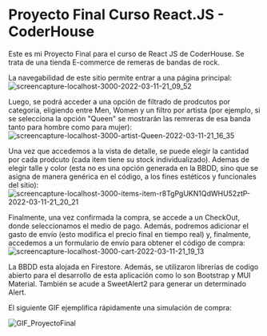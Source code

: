 # Proyecto Final Curso React.JS - CoderHouse

Este es mi Proyecto Final para el curso de React JS de CoderHouse. Se trata de una tienda E-commerce de remeras de bandas de rock.

La navegabilidad de este sitio permite entrar a una página principal:
![screencapture-localhost-3000-2022-03-11-21_09_52](https://user-images.githubusercontent.com/84106998/157994457-b62dc865-91ee-4d18-a746-788f53c2d653.png)


Luego, se podrá acceder a una opción de filtrado de prodcutos por categoría, eligiendo entre Men, Women y un filtro por artista (por ejemplo, si se selecciona la opción "Queen" se mostrarán las remreras de esa banda tanto para hombre como para mujer):
![screencapture-localhost-3000-artist-Queen-2022-03-11-21_16_35](https://user-images.githubusercontent.com/84106998/157994754-623c656d-4bee-486a-8b2d-bc679ec0b6d4.jpeg)

Una vez que accedemos a la vista de detalle, se puede elegir la cantidad por cada prodcuto (cada item tiene su stock individualizado). Ademas de elegir talle y color (esta no es una opción generada en la BBDD, sino que se asigna de manera genérica en el código, a los fines estéticos y funcionales del sitio):
![screencapture-localhost-3000-items-item-r8TgPgUKN1QdWHU52ztP-2022-03-11-21_20_21](https://user-images.githubusercontent.com/84106998/157994955-2950794f-343d-4a99-8d1f-a1c78b40c5cd.jpeg)

Finalmente, una vez confirmada la compra, se accede a un CheckOut, donde seleccionamos el medio de pago. Además, podremos adicionar el gasto de envío (esto modifica el precio final en tiempo real) y, finalmente, accedemos a un formulario de envío para obtener el código de compra:
![screencapture-localhost-3000-cart-2022-03-11-21_19_13](https://user-images.githubusercontent.com/84106998/157994887-95f06d97-f921-450c-9eb3-3e55c3a0aace.jpeg)

La BBDD esta alojada en Firestore. Además, se utilizaron librerías de codigo abierto para el desarrollo de esta aplicación como lo son Bootstrap y MUI Material. También se acude a SweetAlert2 para generar un determinado Alert.

El siguiente GIF ejemplifica rápidamente una simulación de compra:

![GIF_ProyectoFinal](https://user-images.githubusercontent.com/84106998/158276372-1ed071e7-93c6-4321-96bc-63efd6f30e25.gif)

